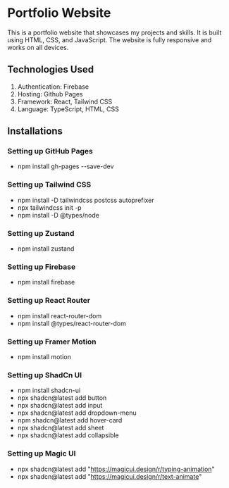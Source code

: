 # Portfolio Website

This is a portfolio website that showcases my projects and skills. It is built using HTML, CSS, and JavaScript. The website is fully responsive and works on all devices.

## Technologies Used
1. Authentication: Firebase
2. Hosting: Github Pages
3. Framework: React, Tailwind CSS
4. Language: TypeScript, HTML, CSS

## Installations
### Setting up GitHub Pages
- npm install gh-pages --save-dev

### Setting up Tailwind CSS
- npm install -D tailwindcss postcss autoprefixer
- npx tailwindcss init -p
- npm install -D @types/node

### Setting up Zustand
- npm install zustand

### Setting up Firebase
- npm install firebase

### Setting up React Router
- npm install react-router-dom
- npm install @types/react-router-dom

### Setting up Framer Motion
- npm install motion

### Setting up ShadCn UI
- npm install shadcn-ui
- npx shadcn@latest add button
- npx shadcn@latest add input 
- npx shadcn@latest add dropdown-menu
- npm shadcn@latest add hover-card
- npx shadcn@latest add sheet
- npx shadcn@latest add collapsible

### Setting up Magic UI
- npx shadcn@latest add "https://magicui.design/r/typing-animation"
- npx shadcn@latest add "https://magicui.design/r/text-animate"
